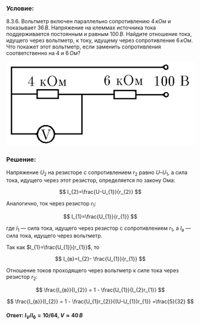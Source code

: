 ###  Условие:

$8.3.6.$ Вольтметр включен параллельно сопротивлению $4 \,кОм$ и показывает $36 \,В$. Напряжение на клеммах источника тока поддерживается постоянным и равным $100 \,В$. Найдите отношение тока, идущего через вольтметр, к току, идущему через сопротивление $6 \,кОм$. Что покажет этот вольтметр, если заменить сопротивления соответственно на $4$ и $6 \,Ом$?

![К задаче $8.3.6$|579x259, 45%](../../img/8.3.6/8.3.6.png)

###  Решение:

Напряжение $U_2$ на резисторе с сопротивлением $r_2$ равно $U–U_1$, а сила тока, идущего через этот резистор, определяется по закону Ома:

$$
I_{2}=\frac{U-U_{1}}{r_{2}}
$$

Аналогично, ток через резистор $r_1$:

$$
I_{1}=\frac{U_{1}}{r_{1}}
$$

где $I_1$ — сила тока, идущего через резистор с сопротивлением $r_1$, а $I_в$ — сила тока, идущего через вольтметр.

Так как $I_{1}=\frac{U_{1}}{r_{1}}$, то

$$
I_{в}=I_{2}- \frac{U_{1}}{r_{1}}
$$

Отношение токов проходящего через вольтметр к силе тока через резистор $r_2$:

$$
\frac{I_{в}}{I_{2}} = 1 - \frac{U_{1}}{I_{2}r_{1}}
$$

$$
\frac{I_{в}}{I_{2}} = 1 - \frac{U_{1}r_{2}}{(U-U_{1})r_{1}} =\frac{5}{32}
$$

#### Ответ: $I_V /I_6 = 10/64,~V \approx 40 \,В$